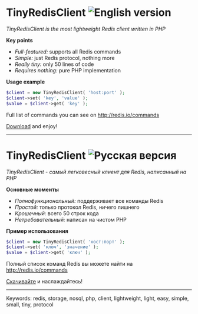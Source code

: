 # TinyRedisClient ![English version](http://upload.wikimedia.org/wikipedia/en/thumb/a/ae/Flag_of_the_United_Kingdom.svg/22px-Flag_of_the_United_Kingdom.svg.png)

*TinyRedisClient is the most lightweight Redis client written in PHP*

**Key points**

* *Full-featured:* supports all Redis commands
* *Simple:* just Redis protocol, nothing more
* *Really tiny:* only 50 lines of code
* *Requires nothing:* pure PHP implementation

**Usage example**

```php
$client = new TinyRedisClient( 'host:port' );
$client->set( 'key', 'value' );
$value = $client->get( 'key' );
```

Full list of commands you can see on http://redis.io/commands

[Download](https://github.com/ptrofimov/tinyredisclient/archive/master.zip) and enjoy!

--------------------------------------------------

# TinyRedisClient ![Русская версия](http://upload.wikimedia.org/wikipedia/en/thumb/f/f3/Flag_of_Russia.svg/22px-Flag_of_Russia.svg.png)

*TinyRedisClient - самый легковесный клиент для Redis, написанный на PHP*

**Основные моменты**

* *Полнофункциональный:* поддерживает все команды Redis
* *Простой:* только протокол Redis, ничего лишнего
* *Крошечный:* всего 50 строк кода
* *Нетребовательный:* написан на чистом PHP

**Пример использования**

```php
$client = new TinyRedisClient( 'хост:порт' );
$client->set( 'ключ', 'значение' );
$value = $client->get( 'ключ' );
```

Полный список команд Redis вы можете найти на http://redis.io/commands

[Скачивайте](https://github.com/ptrofimov/tinyredisclient/archive/master.zip) и наслаждайтесь!

--------------------------------------------------

Keywords: redis, storage, nosql, php, client, lightweight, light, easy, simple, small, tiny, protocol